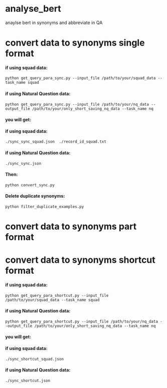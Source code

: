 # analyse_bert
anaylse bert in synonyms and abbreviate in QA

# convert data to synonyms single format

#### if using squad data: 
``` 
python get_query_para_sync.py --input_file /path/to/your/squad_data --task_name squad
```
#### if using Natural Question data: 
``` 
python get_query_para_sync.py --input_file /path/to/your/nq_data --output_file /path/to/your/only_short_saving_nq_data --task_name nq
```
#### you will get:
#### if using squad data:
```
./sync_sync_squad.json  ./record_id_squad.txt
```
#### if using Natural Question data: 
```
./sync_sync.json 
```
#### Then:
``` 
python convert_sync.py
```
#### Delete duplicate synonyms:
```
python filter_duplicate_examples.py
```


# convert data to synonyms part format

# convert data to synonyms shortcut format
#### if using squad data: 
``` 
python get_query_para_shortcut.py --input_file /path/to/your/squad_data --task_name squad
```
#### if using Natural Question data: 
``` 
python get_query_para_shortcut.py --input_file /path/to/your/nq_data --output_file /path/to/your/only_short_saving_nq_data --task_name nq
```
#### you will get:
#### if using squad data:
```
./sync_shortcut_squad.json
```
#### if using Natural Question data: 
```
./sync_shortcut.json 
```
